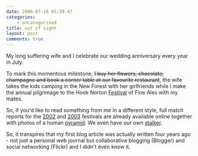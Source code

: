 ```yaml
---
date: 2006-07-18 05:39:47
categories:
    - uncategorised
title: out of sight
layout: post
comments: true
---
```

My long suffering wife and I celebrate our wedding anniversary every
year in July.

To mark this momentous milestone, ~~I buy her flowers, chocolate,
champagne and book a corner table at our favourite restaurant~~, the
wife takes the kids camping in the New Forest with her girlfriends while
I make the annual pilgrimage to the Hook Norton
[Festival](http://www.hookybeerfest.co.uk/) of Fine Ales with my mates.

So, if you'd like to read something from me in a different style, full
match reports for the
[2002](http://goathurling.blogspot.com/2003_06_01_goathurling_archive.html#105644517461340060)
and
[2003](http://goathurling.blogspot.com/2003_07_01_goathurling_archive.html#105907557962806664)
festivals are already available online together with photos of a human
[pyramid](http://www.flickr.com/photos/25633426@N00/31142547/). We
even have our own
[stalker](http://www2.flickr.com/photos/mymuk/28264243/).

So, it transpires that my first blog article was actually written four
years ago - not just a personal web journal but collaborative blogging
(Blogger) and social networking (Flickr) and I didn't even know it.
